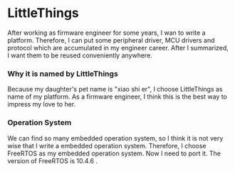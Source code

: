 # LittleThings
After working as firmware engineer for some years, I wan to write a platform. Therefore, I can put some peripheral driver, MCU drivers and protocol which are accumulated in my engineer career. After I summarized, I want them to be reused conveniently anywhere.

### Why it is named by LittleThings
Because my daughter's pet name is "xiao shi er", I choose LittleThings as name of my platform. As a firmware engineer, I think this is the best way to impress my love to her.

### Operation System
We can find so many embedded operation system, so I think it is not very wise that I write a embedded operation system. Therefore, I choose FreeRTOS as my embedded operation system. Now I need to port it. The version of FreeRTOS is 10.4.6 .
